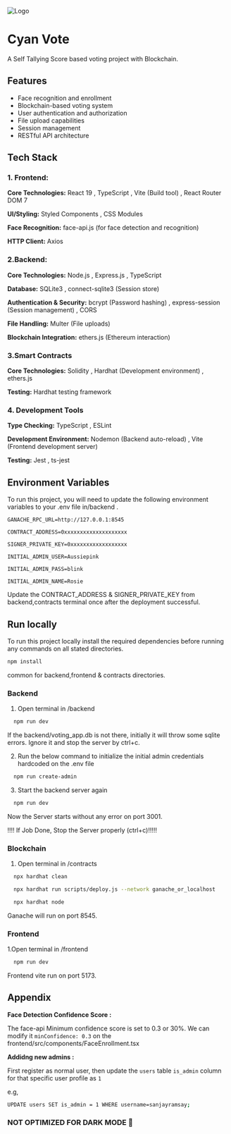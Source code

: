 
![Logo](https://media-hosting.imagekit.io/d49194fcf0eb4957/CyanVote2.png?Expires=1841333155&Key-Pair-Id=K2ZIVPTIP2VGHC&Signature=WL3bz~LG4hqqI~7RHWMKe90FkdUt95c6Qwq1~ISeFeSMdI0FXiWRf3QKSlj1R-y6CxRr-YS91KG15b9kSEg5jaWVnPQ6QrcG97h1A5112IEtGXZGmqPy8F4uAMJC-~FqXUFAvk7qZGyn7gj7uOYJri-KwAAvAyI-NXspvgp3Iq8vyP3I46ejgD2fvQ031cBb39eG8jSK7TnixtRhHBX3xyZIFf~NkOyM-OzBeVCXc8~Ftxreu-6f5eFXiIouGw05wplQI9nBqEhgVtzlCiaotzT1ewZZqw65DniW5haArslPjGHK4B2KRnG6O~Kz8vqiu3lG9BqIRnWhZtU45F~YOQ__)


# Cyan Vote

A Self Tallying Score based voting project with Blockchain.


## Features

- Face recognition and enrollment
- Blockchain-based voting system
- User authentication and authorization
- File upload capabilities
- Session management
- RESTful API architecture


## Tech Stack

### 1. Frontend: ###

**Core Technologies:**
React 19
, TypeScript
, Vite (Build tool)
, React Router DOM 7

**UI/Styling:**
Styled Components
, CSS Modules

**Face Recognition:**
face-api.js (for face detection and recognition)

**HTTP Client:**
Axios

### 2.Backend: ###

**Core Technologies:**
Node.js
, Express.js
, TypeScript

**Database:**
SQLite3
, connect-sqlite3 (Session store)

**Authentication & Security:**
bcrypt (Password hashing)
, express-session (Session management)
, CORS

**File Handling:**
Multer (File uploads)

**Blockchain Integration:**
ethers.js (Ethereum interaction)

### 3.Smart Contracts ###
**Core Technologies:**
Solidity
, Hardhat (Development environment)
, ethers.js

**Testing:**
Hardhat testing framework

### 4. Development Tools ###
**Type Checking:**
TypeScript
, ESLint

**Development Environment:**
Nodemon (Backend auto-reload)
, Vite (Frontend development server)

**Testing:**
Jest
, ts-jest
## Environment Variables

To run this project, you will need to update the following environment variables to your .env file in/backend .

`GANACHE_RPC_URL=http://127.0.0.1:8545`

`CONTRACT_ADDRESS=0xxxxxxxxxxxxxxxxxxxx`

`SIGNER_PRIVATE_KEY=0xxxxxxxxxxxxxxxxxx`

`INITIAL_ADMIN_USER=Aussiepink`

`INITIAL_ADMIN_PASS=blink`

`INITIAL_ADMIN_NAME=Rosie`

Update the CONTRACT_ADDRESS & SIGNER_PRIVATE_KEY from backend,contracts terminal once after the deployment successful.

## Run locally

To run this project locally
install the required dependencies before running any commands on all stated directories.
```bash
npm install
```
common for backend,frontend & contracts directories.

### Backend
1. Open terminal in /backend

```bash
  npm run dev
```
If the backend/voting_app.db is not there, initially it will throw some sqlite errors. Ignore it and stop the server by ctrl+c.

2. Run the below command to initialize the initial admin credentials hardcoded on the .env file
```bash
  npm run create-admin
```
3. Start the backend server again
```bash
  npm run dev
```
Now the Server starts without any error on port 3001.

!!!! If Job Done, Stop the Server properly (ctrl+c)!!!!!

### Blockchain

1. Open terminal in /contracts
```bash
  npx hardhat clean
```
```bash
  npx hardhat run scripts/deploy.js --network ganache_or_localhost
```
```bash
  npx hardhat node
```
Ganache will run on port 8545.
### Frontend

1.Open terminal in /frontend

```bash
  npm run dev
```
Frontend vite run on port 5173.



## Appendix
**Face Detection Confidence Score :**

The face-api Minimum confidence score is set to 0.3 or 30%. We can modify it `minConfidence: 0.3` on the frontend/src/components/FaceEnrollment.tsx

**Addidng new admins :**

First register as normal user, then update the `users` table `is_admin` column for that specific user profile as `1`

e.g,
```bash
UPDATE users SET is_admin = 1 WHERE username=sanjayramsay;
```
### NOT OPTIMIZED FOR DARK MODE 🌚 ###

